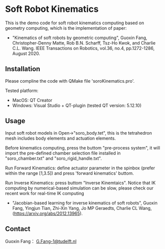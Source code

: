 # Soft Robot Kinematics

This is the demo code for soft robot kinematics computing based on geometry computing, which is the implementation of paper:

* "Kinematics of soft robots by geometric computing", Guoxin Fang, Christopher-Denny Matte, Rob B.N. Scharff, Tsz-Ho Kwok, and Charlie C.L. Wang. IEEE Transactions on Robotics, vol.36, no.4, pp.1272-1286, August 2020.

## Installation

Please compline the code with QMake file 'soroKinematics.pro'.

Tested platform: 
* MacOS: QT Creator 
* Windows: Visual Studio + QT-plugin (tested QT version: 5.12.10)

## Usage

Input soft robot models in Open->"soro_body.tet", this is the tetrahedron mesh includes body elements and actuation elements.

Before kinematics computing, press the buttom "pre-process system", it will import the pre-defined chamber selection file installed in "soro_chamber.txt" and "soro_rigid_handle.txt".

Run Forward Kinematics: define actuator parameter in the spinbox (prefer within the range [1,3.5]) and press 'forward kinematics' buttom.

Run Inverse Kinematics: press buttom "Inverse Kinemtaics". Notice that IK computing by numerical-based simulation can be slow, please check our recent work for real-time IK computing

* "Jacobian-based learning for inverse kinematics of soft robots", Guoxin Fang, Yingjun Tian, Zhi-Xin Yang, Jo MP Geraedts, Charlie CL Wang, (https://arxiv.org/abs/2012.13965).

## Contact

Guoxin Fang： G.Fang-1@tudelft.nl

